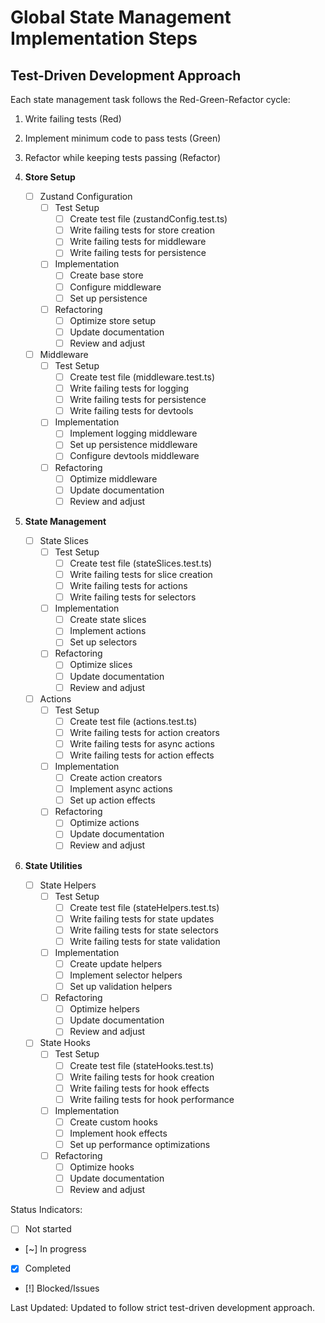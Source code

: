 # Global State Management Implementation Steps

## Test-Driven Development Approach
Each state management task follows the Red-Green-Refactor cycle:
1. Write failing tests (Red)
2. Implement minimum code to pass tests (Green)
3. Refactor while keeping tests passing (Refactor)

1. **Store Setup**
   - [ ] Zustand Configuration
     - [ ] Test Setup
       - [ ] Create test file (zustandConfig.test.ts)
       - [ ] Write failing tests for store creation
       - [ ] Write failing tests for middleware
       - [ ] Write failing tests for persistence
     - [ ] Implementation
       - [ ] Create base store
       - [ ] Configure middleware
       - [ ] Set up persistence
     - [ ] Refactoring
       - [ ] Optimize store setup
       - [ ] Update documentation
       - [ ] Review and adjust

   - [ ] Middleware
     - [ ] Test Setup
       - [ ] Create test file (middleware.test.ts)
       - [ ] Write failing tests for logging
       - [ ] Write failing tests for persistence
       - [ ] Write failing tests for devtools
     - [ ] Implementation
       - [ ] Implement logging middleware
       - [ ] Set up persistence middleware
       - [ ] Configure devtools middleware
     - [ ] Refactoring
       - [ ] Optimize middleware
       - [ ] Update documentation
       - [ ] Review and adjust

2. **State Management**
   - [ ] State Slices
     - [ ] Test Setup
       - [ ] Create test file (stateSlices.test.ts)
       - [ ] Write failing tests for slice creation
       - [ ] Write failing tests for actions
       - [ ] Write failing tests for selectors
     - [ ] Implementation
       - [ ] Create state slices
       - [ ] Implement actions
       - [ ] Set up selectors
     - [ ] Refactoring
       - [ ] Optimize slices
       - [ ] Update documentation
       - [ ] Review and adjust

   - [ ] Actions
     - [ ] Test Setup
       - [ ] Create test file (actions.test.ts)
       - [ ] Write failing tests for action creators
       - [ ] Write failing tests for async actions
       - [ ] Write failing tests for action effects
     - [ ] Implementation
       - [ ] Create action creators
       - [ ] Implement async actions
       - [ ] Set up action effects
     - [ ] Refactoring
       - [ ] Optimize actions
       - [ ] Update documentation
       - [ ] Review and adjust

3. **State Utilities**
   - [ ] State Helpers
     - [ ] Test Setup
       - [ ] Create test file (stateHelpers.test.ts)
       - [ ] Write failing tests for state updates
       - [ ] Write failing tests for state selectors
       - [ ] Write failing tests for state validation
     - [ ] Implementation
       - [ ] Create update helpers
       - [ ] Implement selector helpers
       - [ ] Set up validation helpers
     - [ ] Refactoring
       - [ ] Optimize helpers
       - [ ] Update documentation
       - [ ] Review and adjust

   - [ ] State Hooks
     - [ ] Test Setup
       - [ ] Create test file (stateHooks.test.ts)
       - [ ] Write failing tests for hook creation
       - [ ] Write failing tests for hook effects
       - [ ] Write failing tests for hook performance
     - [ ] Implementation
       - [ ] Create custom hooks
       - [ ] Implement hook effects
       - [ ] Set up performance optimizations
     - [ ] Refactoring
       - [ ] Optimize hooks
       - [ ] Update documentation
       - [ ] Review and adjust

Status Indicators:
- [ ] Not started
- [~] In progress
- [x] Completed
- [!] Blocked/Issues

Last Updated: Updated to follow strict test-driven development approach. 